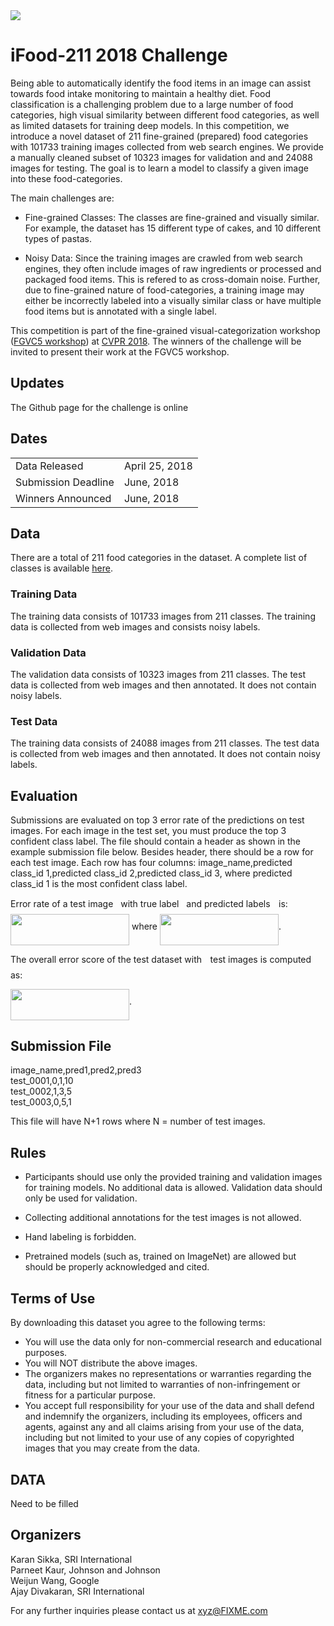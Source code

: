 <img src="https://rawgit.com/karansikka1/Foodx/master/assets/banner.png?invert_in_darkmode" align=middle/> 

# iFood-211 2018 Challenge
Being able to automatically identify the food items in an image can assist towards food intake monitoring to maintain a healthy diet. Food classification is a challenging problem due to a large number of food categories, high visual similarity between different food categories, as well as limited datasets for training deep models. In this competition, we introduce a novel dataset of 211 fine-grained (prepared) food categories with 101733 training images collected from web search engines. We provide a manually cleaned subset of 10323 images for validation and and 24088 images for testing. The goal is to learn a model to classify a given image into these food-categories. 

The main challenges are:

* Fine-grained Classes: The classes are fine-grained and visually similar. For example, the dataset has 15 different type of cakes, and 10 different types of pastas.

* Noisy Data: Since the training images are crawled from web search engines, they often include images of raw ingredients or processed and packaged food items. This is refered to as cross-domain noise. Further, due to fine-grained nature of food-categories, a training image may either be incorrectly labeled into a visually similar class or have multiple food items but is annotated with a single label. 

This competition is part of the fine-grained visual-categorization workshop ([FGVC5 workshop](https://sites.google.com/view/fgvc5/home)) at [CVPR 2018](http://cvpr2018.thecvf.com/). The winners of the challenge will be invited to present their work at the FGVC5 workshop.

## Updates
The Github page for the challenge is online

## Dates
|||
|------|---------------|
Data Released|April 25, 2018|
Submission Deadline|June, 2018|
Winners Announced|June, 2018|

## Data
There are a total of 211 food categories in the dataset. A complete list of classes is available [here](https://rawgit.com/karansikka1/Foodx/master/class_list.txt).


### Training Data
The training data consists of 101733 images from 211 classes. The training data is collected from web images and consists noisy labels.

### Validation Data
The validation data consists of 10323 images from 211 classes. The test data is collected from web images and then annotated. It does not contain noisy labels.

### Test Data
The training data consists of 24088 images from 211 classes. The test data is collected from web images and then annotated. It does not contain noisy labels.

## Evaluation
Submissions are evaluated on top 3 error rate of the predictions on test images. For each image in the test set, you must produce the top 3 confident class label. The file should contain a header as shown in the example submission file below. Besides header, there should be a row for each test image. Each row has four columns: image_name,predicted class_id 1,predicted class_id 2,predicted class_id 3, where predicted class_id 1 is the most confident class label. 

Error rate of a test image <img src="https://rawgit.com/karansikka1/Foodx/master/assets/i.png?invert_in_darkmode" width=4pt height=15pt/> with true label <img src="https://rawgit.com/karansikka1/Foodx/master/assets/g_i.png?invert_in_darkmode" width=4pt height=15pt/> and predicted labels <img src="https://rawgit.com/karansikka1/Foodx/master/assets/p_ij.png?invert_in_darkmode" align=middle width=5.642109pt height=21.60213pt/>  is:
<img src="https://rawgit.com/karansikka1/Foodx/master/assets/eq_1.png?invert_in_darkmode" align=middle width=190pt height=50pt/> 
where 
 <img src="https://rawgit.com/karansikka1/Foodx/master/assets/eq_2.png?invert_in_darkmode" align=middle width=190pt height=50pt/>.
 
The overall error score of the test dataset with <img src="https://rawgit.com/karansikka1/Foodx/master/assets/N.png?invert_in_darkmode" align=middle width=5.642109pt height=21.60213pt/> test images is computed as:

 <img src="https://rawgit.com/karansikka1/Foodx/master/assets/eq_3.png?invert_in_darkmode" align=middle width=190pt height=50pt/>.


## Submission File
image_name,pred1,pred2,pred3 </br>
test_0001,0,1,10 </br>
test_0002,1,3,5 </br>
test_0003,0,5,1 </br>

This file will have N+1 rows where N = number of test images.

## Rules

* Participants should use only the provided training and validation images for training models. No additional data is allowed. Validation data should only be used for validation.

* Collecting additional annotations for the test images is not allowed.

* Hand labeling is forbidden.

* Pretrained models (such as, trained on ImageNet) are allowed but should be properly acknowledged and cited.
 

## Terms of Use
By downloading this dataset you agree to the following terms:

* You will use the data only for non-commercial research and educational purposes.
* You will NOT distribute the above images.
* The organizers makes no representations or warranties regarding the data, including but not limited to warranties of non-infringement or fitness for a particular purpose.
* You accept full responsibility for your use of the data and shall defend and indemnify the  organizers, including its employees, officers and agents, against any and all claims arising from your use of the data, including but not limited to your use of any copies of copyrighted images that you may create from the data.

## DATA
Need to be filled

## Organizers
Karan Sikka, SRI International </br>
Parneet Kaur, Johnson and Johnson </br>
Weijun Wang, Google </br>
Ajay Divakaran, SRI International </br>

For any further inquiries please contact us at xyz@FIXME.com

